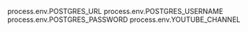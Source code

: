 process.env.POSTGRES_URL
process.env.POSTGRES_USERNAME
process.env.POSTGRES_PASSWORD
process.env.YOUTUBE_CHANNEL